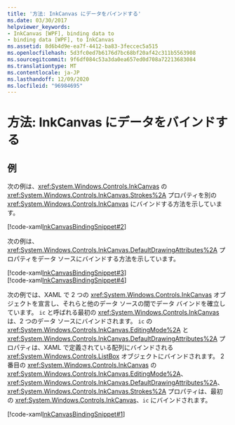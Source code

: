 ```yaml
---
title: '方法: InkCanvas にデータをバインドする'
ms.date: 03/30/2017
helpviewer_keywords:
- InkCanvas [WPF], binding data to
- binding data [WPF], to InkCanvas
ms.assetid: 8d6b4d9e-ea7f-4412-ba83-3feccec5a515
ms.openlocfilehash: 5d3fc0ed7b6176d7bc68bf20af42c311b5563908
ms.sourcegitcommit: 9f6df084c53a3da0ea657ed0d708a72213683084
ms.translationtype: MT
ms.contentlocale: ja-JP
ms.lasthandoff: 12/09/2020
ms.locfileid: "96984695"
---
```

# <a name="how-to-data-bind-to-an-inkcanvas"></a>方法: InkCanvas にデータをバインドする
## <a name="example"></a>例  
 次の例は、<xref:System.Windows.Controls.InkCanvas> の <xref:System.Windows.Controls.InkCanvas.Strokes%2A> プロパティを別の <xref:System.Windows.Controls.InkCanvas> にバインドする方法を示しています。  
  
 [!code-xaml[InkCanvasBindingSnippet#2](~/samples/snippets/csharp/VS_Snippets_Wpf/InkCanvasBindingSnippet/CS/Window2.xaml#2)]  
  
 次の例は、<xref:System.Windows.Controls.InkCanvas.DefaultDrawingAttributes%2A> プロパティをデータ ソースにバインドする方法を示しています。  
  
 [!code-xaml[InkCanvasBindingSnippet#3](~/samples/snippets/csharp/VS_Snippets_Wpf/InkCanvasBindingSnippet/CS/Window2.xaml#3)]  
[!code-xaml[InkCanvasBindingSnippet#4](~/samples/snippets/csharp/VS_Snippets_Wpf/InkCanvasBindingSnippet/CS/Window2.xaml#4)]  
  
 次の例では、XAML で 2 つの <xref:System.Windows.Controls.InkCanvas> オブジェクトを宣言し、それらと他のデータ ソースの間でデータ バインドを確立しています。  `ic` と呼ばれる最初の <xref:System.Windows.Controls.InkCanvas> は、2 つのデータ ソースにバインドされます。  `ic` の <xref:System.Windows.Controls.InkCanvas.EditingMode%2A> と <xref:System.Windows.Controls.InkCanvas.DefaultDrawingAttributes%2A> プロパティは、XAML で定義されている配列にバインドされる <xref:System.Windows.Controls.ListBox> オブジェクトにバインドされます。  2 番目の <xref:System.Windows.Controls.InkCanvas> の <xref:System.Windows.Controls.InkCanvas.EditingMode%2A>、<xref:System.Windows.Controls.InkCanvas.DefaultDrawingAttributes%2A>、<xref:System.Windows.Controls.InkCanvas.Strokes%2A> プロパティは、最初の <xref:System.Windows.Controls.InkCanvas>、`ic` にバインドされます。  
  
 [!code-xaml[InkCanvasBindingSnippet#1](~/samples/snippets/csharp/VS_Snippets_Wpf/InkCanvasBindingSnippet/CS/Window1.xaml#1)]
